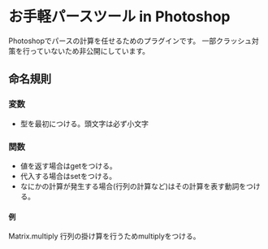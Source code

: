 # お手軽パースツール in Photoshop

Photoshopでパースの計算を任せるためのプラグインです。
一部クラッシュ対策を行っていないため非公開にしています。 


## 命名規則
### 変数
* 型を最初につける。頭文字は必ず小文字

### 関数
* 値を返す場合はgetをつける。
* 代入する場合はsetをつける。
* なにかの計算が発生する場合(行列の計算など)はその計算を表す動詞をつける。
#### 例
Matrix.multiply 行列の掛け算を行うためmultiplyをつける。
